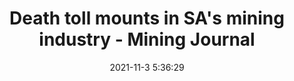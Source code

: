 ---
"title": "Death toll mounts in SA's mining industry - Mining Journal"
"date": "2021-11-3 5:36:29"
"feed_name": "GOOGLENEWSMINING"
"feed_website": "https://news.google.com/search?q=mining%2Bincident&hl=en-US&gl=US&ceid=US:en"
"feed_rss": "https://news.google.com/rss/search?q=mining%2Bincident&hl=en-US&gl=US&ceid=US:en"
"link": "https://www.mining-journal.com/gold-and-silver-news/news/1420774/death-toll-mounts-in-sa%E2%80%99s-mining-industry"
"source": "{'href': 'https://www.mining-journal.com', 'title': 'Mining Journal'}"
"file": "_posts/2021-1-1-2a1eefeb14e099f48e91ca49bbb80945799e68d3.md"
"accident": "0"
"drilling": "0"
"dead": "0"
"injured": "0"
"arrested": "0"
"place": "unknown place"
"where": "unknown site"
"causes": "unknown"
"place_uri": "unknown place"
---